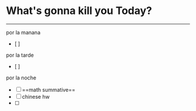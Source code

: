 # What's gonna kill you Today?
---
por la manana
- [ ] 

por la tarde
- [ ] 

por la noche
- [ ] ==math summative==
- [ ] chinese hw
- [ ] 

